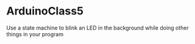 # ArduinoClass5
Use a state machine to blink an LED in the background while doing other things in your program
